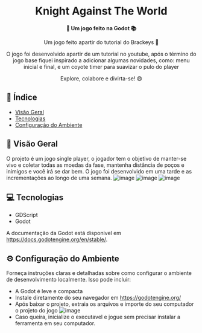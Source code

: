 <h1 align="center">Knight Against The World</h1>



<div align="center">
  <strong>🚀 Um jogo feito na Godot 📚</strong>
</div>

<div align="center">
  <p>Um jogo feito apartir do tutorial do Brackeys 🎉</p>
  <p>O jogo foi desenvolvido apartir de um tutorial no youtube, após o término do jogo base fiquei inspirado a adicionar algumas novidades, como: menu inicial e final, e um coyote timer para suavizar o pulo do player </p>
  <p>Explore, colabore e divirta-se! 😄</p>
</div>

## 📖 Índice

- [Visão Geral](#visão-geral)
- [Tecnologias](#tecnologias)
- [Configuração do Ambiente](#configuração-do-ambiente)

## 🔭 Visão Geral

O projeto é um jogo single player, o jogador tem o objetivo de manter-se vivo e coletar todas as moedas da fase, mantenha distância de poços e inimigos e você irá se dar bem. O jogo foi desenvolvido em uma tarde e as incrementações ao longo de uma semana.
![image](https://github.com/user-attachments/assets/ba3dd482-04fa-4da5-abe5-7da80a11abd2)
![image](https://github.com/user-attachments/assets/757bf3d3-6a7e-43bb-9127-0d660e071789)
![image](https://github.com/user-attachments/assets/6e0609ac-021f-4d10-abbf-dc77a468faf5)



## 💻 Tecnologias

- GDScript
- Godot

A documentação da Godot está disponivel em https://docs.godotengine.org/en/stable/.

## ⚙️ Configuração do Ambiente

Forneça instruções claras e detalhadas sobre como configurar o ambiente de desenvolvimento localmente. Isso pode incluir:

- A Godot é leve e compacta
- Instale diretamente do seu navegador em https://godotengine.org/
- Após baixar o projeto, extraia os arquivos e importe do seu computador o projeto do jogo
![image](https://github.com/user-attachments/assets/a9a841b7-2496-4aa8-b73b-b96888cf4103)
- Caso queira, inicialize o executavel e jogue sem precisar instalar a ferramenta em seu computador.
  
